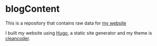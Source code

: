 # blogContent
This is a repository that contains raw data for [my website](https://mikaeelmayeli.ir)

I built my website using [Hugo](https://gohugo.io), a static site generator and my theme is [cleancoder](https://github.com/luizdepra/hugo-coder).
